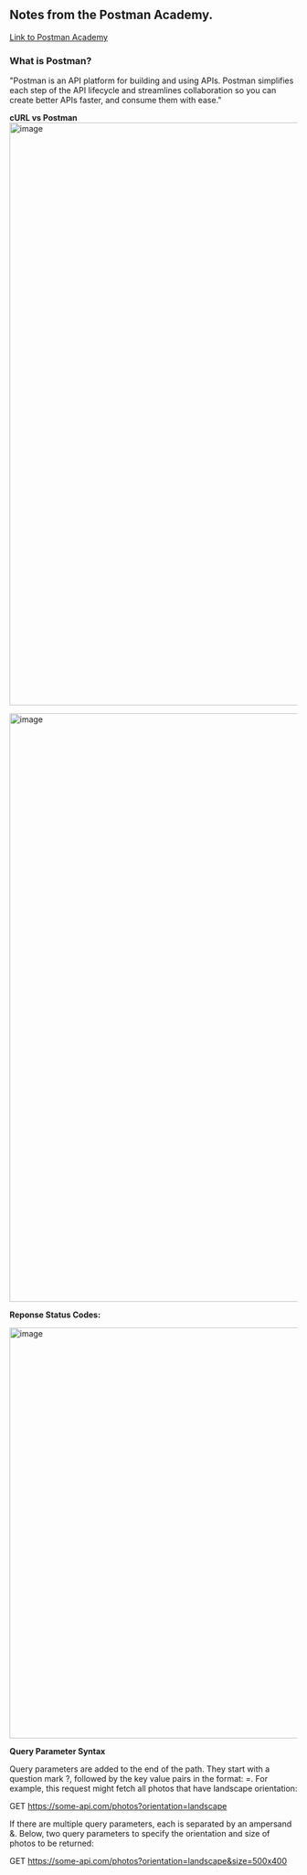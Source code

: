 ## Notes from the Postman Academy.

[Link to Postman Academy](https://academy.postman.com/)

### What is Postman?

"Postman is an API platform for building and using APIs. Postman simplifies each step of the API lifecycle and streamlines collaboration so you can create better APIs faster, and consume them with ease."

**cURL vs Postman**
<img width="1020" alt="image" src="https://user-images.githubusercontent.com/124072294/234708467-ecc82de3-188f-4f39-b25d-2e1e34d42a6c.png">

<img width="1030" alt="image" src="https://user-images.githubusercontent.com/124072294/234708551-b3100aa3-377f-472a-9e5f-25f7350c94b7.png">


**Reponse Status Codes:**

<img width="719" alt="image" src="https://user-images.githubusercontent.com/124072294/234711818-ae27f9a9-ba1f-4ceb-8187-8aa8e5fa6f29.png">

**Query Parameter Syntax**

Query parameters are added to the end of the path. They start with a question mark ?, followed by the key value pairs in the format: <key>=<value>. For example, this request might fetch all photos that have landscape orientation:

GET https://some-api.com/photos?orientation=landscape

If there are multiple query parameters, each is separated by an ampersand &. Below, two query parameters to specify the orientation and size of photos to be returned:

GET https://some-api.com/photos?orientation=landscape&size=500x400